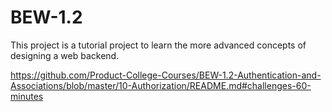 # BEW-1.2
This project is a tutorial project to learn the more advanced concepts of designing a web backend.

https://github.com/Product-College-Courses/BEW-1.2-Authentication-and-Associations/blob/master/10-Authorization/README.md#challenges-60-minutes
